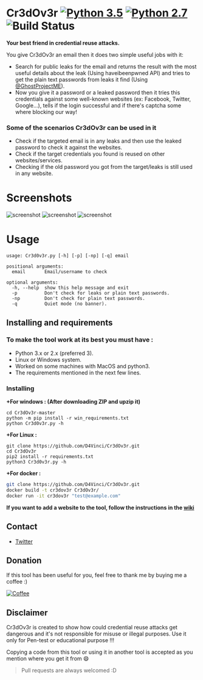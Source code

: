 # Cr3dOv3r [![Python 3.5](https://img.shields.io/badge/Python-3.5-yellow.svg)](http://www.python.org/download/) [![Python 2.7](https://img.shields.io/badge/Python-2.7-yellow.svg)](http://www.python.org/download/) ![Build Status](https://img.shields.io/badge/Version-0.4.4-red.svg)

**Your best friend in credential reuse attacks.**

You give Cr3dOv3r an email then it does two simple useful jobs with it:
- Search for public leaks for the email and returns the result with the most useful details about the leak (Using haveibeenpwned API) and tries to get the plain text passwords from leaks it find (Using [@GhostProjectME](https://twitter.com/GhostProjectME)).
- Now you give it a password or a leaked password then it tries this credentials against some well-known websites (ex: Facebook, Twitter, Google...), tells if the login successful and if there's captcha some where blocking our way!

### Some of the scenarios Cr3dOv3r can be used in it
- Check if the targeted email is in any leaks and then use the leaked password to check it against the websites.
- Check if the target credentials you found is reused on other websites/services.
- Checking if the old password you got from the target/leaks is still used in any website.

# Screenshots
![screenshot](https://github.com/D4Vinci/Cr3dOv3r/blob/master/Data/Email1.png)
![screenshot](https://github.com/D4Vinci/Cr3dOv3r/blob/master/Data/Email2.png)
![screenshot](https://github.com/D4Vinci/Cr3dOv3r/blob/master/Data/Email3.png)

# Usage
```
usage: Cr3d0v3r.py [-h] [-p] [-np] [-q] email

positional arguments:
  email       Email/username to check

optional arguments:
  -h, --help  show this help message and exit
  -p          Don't check for leaks or plain text passwords.
  -np         Don't check for plain text passwords.
  -q          Quiet mode (no banner).

```

## Installing and requirements
### To make the tool work at its best you must have :
- Python 3.x or 2.x (preferred 3).
- Linux or Windows system.
- Worked on some machines with MacOS and python3.
- The requirements mentioned in the next few lines.

### Installing
**+For windows : (After downloading ZIP and upzip it)**
```
cd Cr3dOv3r-master
python -m pip install -r win_requirements.txt
python Cr3d0v3r.py -h
```
**+For Linux :**
```
git clone https://github.com/D4Vinci/Cr3dOv3r.git
cd Cr3dOv3r
pip2 install -r requirements.txt
python3 Cr3d0v3r.py -h
```

**+For docker :**
```bash
git clone https://github.com/D4Vinci/Cr3dOv3r.git
docker build -t cr3dov3r Cr3dOv3r/
docker run -it cr3dov3r "test@example.com"
```


**If you want to add a website to the tool, follow the instructions in the [wiki](https://github.com/D4Vinci/Cr3dOv3r/wiki)**

## Contact
- [Twitter](https://twitter.com/D4Vinci1)

## Donation
If this tool has been useful for you, feel free to thank me by buying me a coffee :)

[![Coffee](https://www.buymeacoffee.com/assets/img/custom_images/orange_img.png)](https://buymeacoffee.com/d4vinci)

## Disclaimer
Cr3dOv3r is created to show how could credential reuse attacks get dangerous and it's not responsible for misuse or illegal purposes. Use it only for Pen-test or educational purpose !!!

Copying a code from this tool or using it in another tool is accepted as you mention where you get it from :smile:

> Pull requests are always welcomed :D

